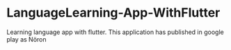 # LanguageLearning-App-WithFlutter
Learning language app with flutter. This application has published in google play as Nöron

